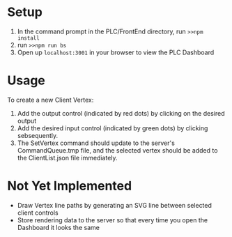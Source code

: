# Setup
1. In the command prompt in the PLC/FrontEnd directory, run `>>npm install`
2. run `>>npm run bs`
3. Open up `localhost:3001` in your browser to view the PLC Dashboard

# Usage
To create a new Client Vertex:
1. Add the output control (indicated by red dots) by clicking on the desired output
2. Add the desired input control (indicated by green dots) by clicking sebsequently.
3. The SetVertex command should update to the server's CommandQueue.tmp file, and the selected vertex should be added to the ClientList.json file immediately. 


# Not Yet Implemented

* Draw Vertex line paths by generating an SVG line between selected client controls
* Store rendering data to the server so that every time you open the Dashboard it looks the same
